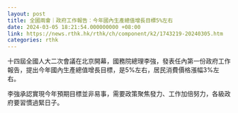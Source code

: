 ```yaml
---
layout: post
title: 全國兩會｜政府工作報告︰今年國內生產總值增長目標5%左右
date: 2024-03-05 18:21:54.000000000 +08:00
link: https://news.rthk.hk/rthk/ch/component/k2/1743219-20240305.htm
categories: rthk
---
```


十四屆全國人大二次會議在北京開幕，國務院總理李強，發表任內第一份政府工作報告，提出今年國內生產總值增長目標，是5%左右，居民消費價格漲幅3%左右。

李強承認實現今年預期目標並非易事，需要政策聚焦發力、工作加倍努力，各級政府要習慣過緊日子。
